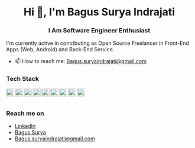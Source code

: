 <h1 align="center">Hi 👋, I'm Bagus Surya Indrajati</h1>
<h3 align="center">I Am  Software Engineer Enthusiast</h3>

I'm currently active in contributing as Open Source Freelancer in Front-End Apps (Web, Android) and Back-End Service.

- 📫 How to reach me: Bagus.suryaindrajati@gmail.com

### Tech Stack

<a href="#"><img align="left" alt="JavaScript" title="JavaScript" width="21px" src="https://upload.wikimedia.org/wikipedia/commons/9/99/Unofficial_JavaScript_logo_2.svg" /></a>
<a href="https://nodejs.org/"><img align="left" alt="NodeJS" title="NodeJS" width="21px" src="https://seeklogo.com/images/N/nodejs-logo-FBE122E377-seeklogo.com.png" /></a>
<a href="https://reactjs.org/"><img align="left" alt="React" title="React" width="21px" src="https://cdn.worldvectorlogo.com/logos/react-2.svg" /></a>
<a href="https://vuejs.org/"><img align="left" alt="Vue" title="Vue" width="21px" src="https://upload.wikimedia.org/wikipedia/commons/thumb/9/95/Vue.js_Logo_2.svg/768px-Vue.js_Logo_2.svg.png" /></a>
<a href="https://hapi.dev/"><img align="left" alt="Hapi" title="Hapi (NodeJS HTTP Framework)" width="21px" src="https://avatars.githubusercontent.com/u/3774533?s=200&v=4" /></a>
<a href="https://nextjs.org/"><img align="left" alt="Next" title="Next (React SSR Framework)" width="21px" src="https://iconape.com/wp-content/files/gm/82643/svg/next-js.svg" /></a>
<a href="https://nuxt.com/"><img align="left" alt="Nuxt" title="Nuxt (Vue SSR Framework)" width="21px" src="https://nuxt.com/assets/design-kit/logo-green-white.svg" /></a>
<a href="https://go.dev/"><img align="left" alt="Golang" title="Golang" width="21px" src="https://go.dev/images/gophers/ladder.svg" /></a>
<a href="https://go.dev/"><img align="left" alt="NestJs" title="NestJs" width="21px" src="https://d33wubrfki0l68.cloudfront.net/e937e774cbbe23635999615ad5d7732decad182a/26072/logo-small.ede75a6b.svg" /></a>
<br>
<br>

### Reach me on

- <a href="https://www.linkedin.com/in/bagussuryaindrajati/">LinkedIn</a>
- <a href="https://bagussurya12.github.io/Portofolio-Bagus/">Bagus Surya</a>
- Bagus.suryaindrajati@gmail.com
